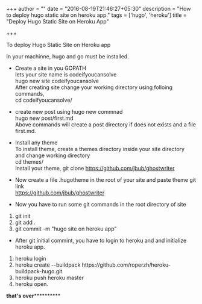 +++
author = ""
date = "2016-08-19T21:46:27+05:30"
description = "How to deploy hugo static site on heroku app."
tags = ['hugo', 'heroku']
title = "Deploy Hugo Static Site on Heroku App"

+++

To deploy Hugo Static Site on Heroku app

In your machinne, hugo and go must be installed. <br>
* Create a site in you GOPATH <br>
lets your site name is codeifyoucansolve <br>
hugo new site codeifyoucansolve <br>
After creating site change your working directory using folloing commands, <br>
cd codeifyoucansolve/

* create new post using hugo new commnad<br>
hugo new post/first.md<br>
Above commands will create a post directory if does not exists and a file first.md.

* Install any theme<br>
To install theme, create a themes directory inside your site directory <br>
and change working directory<br>
cd themes/<br>
Install your theme, git clone https://github.com/jbub/ghostwriter<br>

* Now create a file .hugotheme in the root of your site and paste theme git link<br>
https://github.com/jbub/ghostwriter

* Now you have to run some git commands in the  root directory of site
<ol>
<li>git init</li>
<li>git add .</li>
<li>git commit -m "hugo site on heroku app" </li>
</ol>


* After git initial commint, you have to login to heroku and and initialize heroku app.

<ol>
<li>heroku login</li>
<li>heroku create --buildpack https://github.com/roperzh/heroku-buildpack-hugo.git
</li>
<li>heroku push heroku master</li>
<li>heroku open.</li>
</ol>


********that's over******************